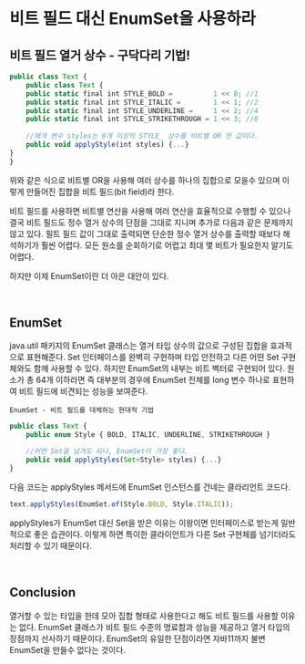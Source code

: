 # 비트 필드 대신 EnumSet을 사용하라

## 비트 필드 열거 상수 - 구닥다리 기법!

```js
public class Text {
    public class Text {
    public static final int STYLE_BOLD =          1 << 0; //1
    public static final int STYLE_ITALIC =        1 << 1; //2
    public static final int STYLE_UNDERLINE =     1 << 2; //4
    public static final int STYLE_STRIKETHROUGH = 1 << 3; //8
    
    //매개 변수 styles는 0개 이상의 STYLE_ 상수를 비트별 OR 한 값이다.
    public void applyStyle(int styles) {...}
}
}
```

위와 같은 식으로 비트별 OR을 사용해 여러 상수를 하나의 집합으로 모을수 있으며 이렇게 만들어진 집합을 비트 필드(bit field)라 한다.

비트 필드를 사용하면 비트별 연산을 사용해 여러 연산을 효율적으로 수행할 수 있으나 결국 비트 필드도 정수 열거 상수의 단점을 그대로 지니며 추가로 다음과 같은 문제까지 않고 있다. 필트 필드 값이 그대로 출력되면 단순한 정수 열거 상수를 출력할 때보다 해석하기가 훨씬 어렵다. 모든 원소를 순회하기로 어렵고 최대 몇 비트가 필요한지 알기도 어렵다. 

하지만 이제 EnumSet이란 더 아은 대안이 있다. 

<br>

## EnumSet

java.util 패키지의 EnumSet 클래스는 열거 타입 상수의 값으로 구성된 집합을 효과적으로 표현해준다. Set 인터페이스를 완벽히 구현하며 타입 안전하고 다른 어떤 Set 구현체와도 함께 사용할 수 있다. 하지만 EnumSet의 내부는 비트 벡터로 구현되어 있다. 원소가 총 64개 이하라면 즉 대부분의 경우에 EnumSet 전체를 long 변수 하나로 표현하여 비트 필드에 비견되는 성능을 보여준다.

`EnumSet - 비트 필드를 대체하는 현대적 기법`

```js
public class Text {
    public enum Style { BOLD, ITALIC, UNDERLINE, STRIKETHROUGH }

    //어떤 Set을 넘겨도 되나, EnumSet이 가장 좋다.
    public void applyStyles(Set<Style> styles) {...}
}
```

다음 코드는 applyStyles 메서드에 EnumSet 인스턴스를 건네는 클라리언트 코드다.

```js
text.applyStyles(EnumSet.of(Style.BOLD, Style.ITALIC));
```

applyStyles가 EnumSet 대신 Set을 받은 이유는 이왕이면 인터페이스로 받는게 일반적으로 좋은 습관이다. 이렇게 하면 특이한 클라이언트가 다른 Set 구현체를 넘기더라도 처리할 수 있기 때문이다.

<br>

## Conclusion

열거할 수 있는 타입을 한데 모아 집합 형태로 사용한다고 해도 비트 필드를 사용할 이유는 없다. EnumSet 클래스가 비트 필드 수준의 명료함과 성능을 제공하고 열거 타입의 장점까지 선사하기 때문이다. EnumSet의 유일한 단점이라면 자바11까지 불변 EnumSet을 만들수 없다는 것이다.